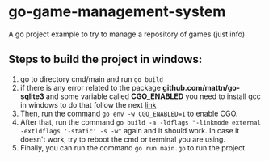 # go-game-management-system
A go project example to try to manage a repository of games (just info) 

## Steps to build the project in windows:
1. go to directory cmd/main and run `go build`
2. if there is any error related to the package **github.com/mattn/go-sqlite3** and some variable called **CGO_ENABLED** you need to install gcc in windows to do that follow the next [link](https://jmeubank.github.io/tdm-gcc/)
3. Then, run the command `go env -w CGO_ENABLED=1` to enable CGO.
4. After that, run the command `go build -a -ldflags "-linkmode external -extldflags '-static' -s -w"` again and it should work. In case it doesn't work, try to reboot the cmd or terminal you are using.
5. Finally, you can run the command `go run main.go` to run the project.